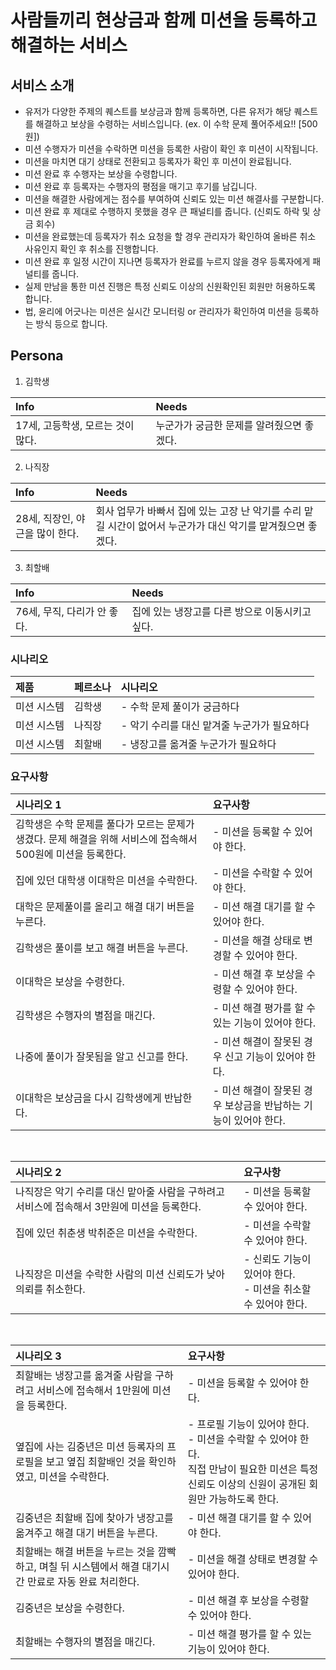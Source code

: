 # 사람들끼리 현상금과 함께 미션을 등록하고 해결하는 서비스
## 서비스 소개  
- 유저가 다양한 주제의 퀘스트를 보상금과 함께 등록하면, 다른 유저가 해당 퀘스트를 해결하고 보상을 수령하는 서비스입니다. (ex. 이 수학 문제 풀어주세요!! [500원])
- 미션 수행자가 미션을 수락하면 미션을 등록한 사람이 확인 후 미션이 시작됩니다.
- 미션을 마치면 대기 상태로 전환되고 등록자가 확인 후 미션이 완료됩니다.
- 미션 완료 후 수행자는 보상을 수령합니다.
- 미션 완료 후 등록자는 수행자의 평점을 매기고 후기를 남깁니다.
- 미션을 해결한 사람에게는 점수를 부여하여 신뢰도 있는 미션 해결사를 구분합니다.
- 미션 완료 후 제대로 수행하지 못했을 경우 큰 패널티를 줍니다. (신뢰도 하락 및 상금 회수)
- 미션을 완료했는데 등록자가 취소 요청을 할 경우 관리자가 확인하여 올바른 취소 사유인지 확인 후 취소를 진행합니다.
- 미션 완료 후 일정 시간이 지나면 등록자가 완료를 누르지 않을 경우 등록자에게 패널티를 줍니다. 
- 실제 만남을 통한 미션 진행은 특정 신뢰도 이상의 신원확인된 회원만 허용하도록 합니다.
- 법, 윤리에 어긋나는 미션은 실시간 모니터링 or 관리자가 확인하여 미션을 등록하는 방식 등으로 합니다.
 
## Persona 
1. 김학생  

|Info|Needs|
|:--|:--|
|17세, 고등학생, 모르는 것이 많다.|누군가가 궁금한 문제를 알려줬으면 좋겠다.|

2. 나직장  

|Info|Needs|
|:--|:--|
|28세, 직장인, 야근을 많이 한다.|회사 업무가 바빠서 집에 있는 고장 난 악기를 수리 맡길 시간이 없어서 누군가가 대신 악기를 맡겨줬으면 좋겠다.|

3. 최할배

|Info|Needs|
|:--|:--|
|76세, 무직, 다리가 안 좋다.|집에 있는 냉장고를 다른 방으로 이동시키고 싶다.|


### 시나리오 

|제품|페르소나|시나리오|
|:--|:--|:--|
|미션 시스템|김학생| - 수학 문제 풀이가 궁금하다|
|미션 시스템|나직장| - 악기 수리를 대신 맡겨줄 누군가가 필요하다|
|미션 시스템|최할배| - 냉장고를 옮겨줄 누군가가 필요하다|

### 요구사항
|시나리오 1|요구사항|
|:--|:--|
|김학생은 수학 문제를 풀다가 모르는 문제가 생겼다. 문제 해결을 위해 서비스에 접속해서 500원에 미션을 등록한다. | - 미션을 등록할 수 있어야 한다.|
|집에 있던 대학생 이대학은 미션을 수락한다.|- 미션을 수락할 수 있어야 한다.|
|대학은 문제풀이를 올리고 해결 대기 버튼을 누른다.|- 미션 해결 대기를 할 수 있어야 한다.|
|김학생은 풀이를 보고 해결 버튼을 누른다.|- 미션을 해결 상태로 변경할 수 있어야 한다.|
|이대학은 보상을 수령한다.|- 미션 해결 후 보상을 수령할 수 있어야 한다.|
|김학생은 수행자의 별점을 매긴다.|- 미션 해결 평가를 할 수 있는 기능이 있어야 한다.|
|나중에 풀이가 잘못됨을 알고 신고를 한다.|- 미션 해결이 잘못된 경우 신고 기능이 있어야 한다.|
|이대학은 보상금을 다시 김학생에게 반납한다.|- 미션 해결이 잘못된 경우 보상금을 반납하는 기능이 있어야 한다.|
<br> 

|시나리오 2|요구사항|
|:--|:--|
|나직장은 악기 수리를 대신 맡아줄 사람을 구하려고 서비스에 접속해서 3만원에 미션을 등록한다.| - 미션을 등록할 수 있어야 한다.|
|집에 있던 취춘생 박취준은 미션을 수락한다.|- 미션을 수락할 수 있어야 한다.|
|나직장은 미션을 수락한 사람의 미션 신뢰도가 낮아 의뢰를 취소한다.|- 신뢰도 기능이 있어야 한다.<br>- 미션을 취소할 수 있어야 한다.|
<br> 

|시나리오 3|요구사항|
|:--|:--|
|최할배는 냉장고를 옮겨줄 사람을 구하려고 서비스에 접속해서 1만원에 미션을 등록한다.| - 미션을 등록할 수 있어야 한다.|
|옆집에 사는 김중년은 미션 등록자의 프로필을 보고 옆집 최할배인 것을 확인하였고, 미션을 수락한다. |- 프로필 기능이 있어야 한다.<br>- 미션을 수락할 수 있어야 한다.<br>직접 만남이 필요한 미션은 특정 신뢰도 이상의 신원이 공개된 회원만 가능하도록 한다.|
|김중년은 최할배 집에 찾아가 냉장고를 옮겨주고 해결 대기 버튼을 누른다.|- 미션 해결 대기를 할 수 있어야 한다.|
|최할배는 해결 버튼을 누르는 것을 깜빡하고, 며칠 뒤 시스템에서 해결 대기시간 만료로 자동 완료 처리한다.|- 미션을 해결 상태로 변경할 수 있어야 한다.|
|김중년은 보상을 수령한다.|- 미션 해결 후 보상을 수령할 수 있어야 한다.|
|최할배는 수행자의 별점을 매긴다.|- 미션 해결 평가를 할 수 있는 기능이 있어야 한다.|